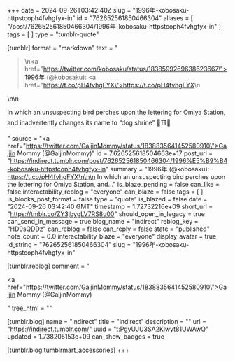 +++
date = 2024-09-26T03:42:40Z
slug = "1996年-kobosaku-httpstcoph4fvhgfyx-in"
id = "762652561850466304"
aliases = [ "/post/762652561850466304/1996年-kobosaku-httpstcoph4fvhgfyx-in" ]
tags = [ ]
type = "tumblr-quote"

[tumblr]
format = "markdown"
text = "<blockquote><p>\n<a href=\"https://twitter.com/kobosaku/status/1838599269638623667\">1996年 (@kobosaku)</a>: <a href=\"https://t.co/pH4fvhgFYX\">https://t.co/pH4fvhgFYX</a>\n</p></blockquote>\n\n<p>In which an unsuspecting bird perches upon the lettering for Omiya Station, and inadvertently changes its name to “dog shrine” 🐶⛩️🥰</p>"
source = "<a href=\"https://twitter.com/GaijinMommy/status/1838835641452580910\">Gaijin Mommy (@GaijinMommy)</a>"
id = 7.626525618504663e+17
post_url = "https://indirect.tumblr.com/post/762652561850466304/1996%E5%B9%B4-kobosaku-httpstcoph4fvhgfyx-in"
summary = "1996年 (@kobosaku): https://t.co/pH4fvhgFYX\n\n\n In which an unsuspecting bird perches upon the lettering for Omiya Station, and..."
is_blaze_pending = false
can_like = false
interactability_reblog = "everyone"
can_blaze = false
tags = [ ]
is_blocks_post_format = false
type = "quote"
is_blazed = false
date = "2024-09-26 03:42:40 GMT"
timestamp = 1.72732216e+09
short_url = "https://tmblr.co/ZY3jbygLV7RS8u00"
should_open_in_legacy = true
can_send_in_message = true
blog_name = "indirect"
reblog_key = "HD9sQDDz"
can_reblog = false
can_reply = false
state = "published"
note_count = 0.0
interactability_blaze = "everyone"
display_avatar = true
id_string = "762652561850466304"
slug = "1996年-kobosaku-httpstcoph4fvhgfyx-in"

[tumblr.reblog]
comment = "<p><a href=\"https://twitter.com/GaijinMommy/status/1838835641452580910\">Gaijin Mommy (@GaijinMommy)</a></p>"
tree_html = ""

[tumblr.blog]
name = "indirect"
title = "indirect"
description = ""
url = "https://indirect.tumblr.com/"
uuid = "t:PgyUJU3SA2Klwyt81UWAwQ"
updated = 1.738205153e+09
can_show_badges = true

[tumblr.blog.tumblrmart_accessories]
+++

